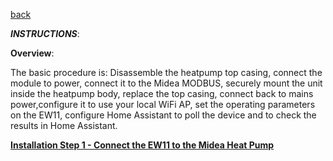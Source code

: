 [back](/README.md) 

***INSTRUCTIONS***:


**Overview**:

The basic procedure is: Disassemble the heatpump top casing, connect the module to power, connect it to the Midea MODBUS, securely mount the unit inside the heatpump body, replace the top casing, connect back to mains power,configure it to use your local WiFi AP, set the operating parameters on the EW11, configure Home Assistant to poll the device and to check the results in Home Assistant.


[**Installation Step 1 - Connect the EW11 to the Midea Heat Pump**](/instructions/step1.md)

